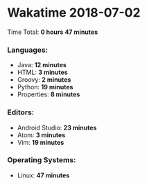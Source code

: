 # Wakatime 2018-07-02

Time Total: **0 hours 47 minutes**

### Languages:
- Java: **12 minutes** 
- HTML: **3 minutes** 
- Groovy: **2 minutes** 
- Python: **19 minutes** 
- Properties: **8 minutes** 

### Editors:
- Android Studio: **23 minutes** 
- Atom: **3 minutes** 
- Vim: **19 minutes** 

### Operating Systems:
- Linux: **47 minutes** 

